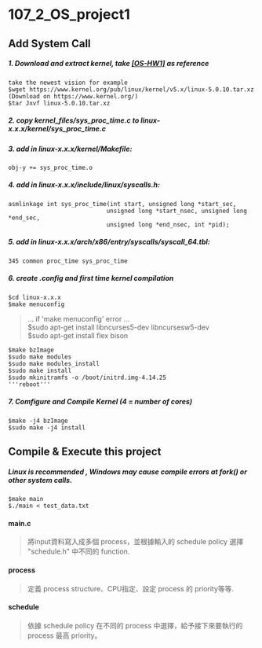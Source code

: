 # 107_2_OS_project1

## Add System Call
##### 1. Download and extract kernel, take [[OS-HW1]](https://docs.google.com/presentation/d/1KwS9PuGZxLXQ9IEYJE7KUhnz3bHohJLWOH-CRGZkC40/edit#slide=id.p25) as reference
<pre><code>take the newest vision for example
$wget https://www.kernel.org/pub/linux/kernel/v5.x/linux-5.0.10.tar.xz (Download on https://www.kernel.org/)
$tar Jxvf linux-5.0.10.tar.xz
</code></pre>
##### 2. copy  kernel_files/sys_proc_time.c  to  linux-x.x.x/kernel/sys_proc_time.c

##### 3. add in linux-x.x.x/kernel/Makefile:
<pre><code>obj-y += sys_proc_time.o</code></pre>

##### 4. add in linux-x.x.x/include/linux/syscalls.h:
<pre><code>asmlinkage int sys_proc_time(int start, unsigned long *start_sec,
                            unsigned long *start_nsec, unsigned long *end_sec, 
                            unsigned long *end_nsec, int *pid);
</code></pre>

##### 5. add in linux-x.x.x/arch/x86/entry/syscalls/syscall_64.tbl:
<pre><code>345 common proc_time sys_proc_time</code></pre>

##### 6. create .config and first time kernel compilation
<pre><code>$cd linux-x.x.x
$make menuconfig
</code></pre>
> ... if 'make menuconfig' error ... <br>
> $sudo apt-get install libncurses5-dev libncursesw5-dev <br>
> $sudo apt-get install flex bison <br>
<pre><code>$make bzImage
$sudo make modules
$sudo make modules_install
$sudo make install
$sudo mkinitramfs -o /boot/initrd.img-4.14.25
'''reboot'''</code></pre>

##### 7. Comfigure and Compile Kernel (4 = number of cores)
<pre><code>$make -j4 bzImage
$sudo make -j4 install</code></pre>

## Compile & Execute this project
##### Linux is recommended , Windows may cause compile errors at fork() or other system calls.
<pre><code>$make main
$./main < test_data.txt</code></pre>


#### main.c
> 將input資料寫入成多個 process，並根據輸入的 schedule policy 選擇 "schedule.h" 中不同的 function.

#### process
> 定義 process structure、CPU指定、設定 process 的 priority等等.

#### schedule
> 依據 schedule policy 在不同的 process 中選擇，給予接下來要執行的 process 最高 priority。


